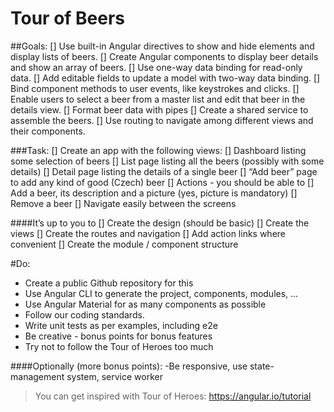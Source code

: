 # Tour of Beers

##Goals:
[] Use built-in Angular directives to show and hide elements and display lists of beers.
[] Create Angular components to display beer details and show an array of beers.
[] Use one-way data binding for read-only data.
[] Add editable fields to update a model with two-way data binding.
[] Bind component methods to user events, like keystrokes and clicks.
[] Enable users to select a beer from a master list and edit that beer in the details view.
[] Format beer data with pipes
[] Create a shared service to assemble the beers.
[] Use routing to navigate among different views and their components.

###Task:
[] Create an app with the following views:
[] Dashboard listing some selection of beers
[] List page listing all the beers (possibly with some details)
[] Detail page listing the details of a single beer
[] “Add beer” page to add any kind of good (Czech) beer
[] Actions - you should be able to
[] Add a beer, its description and a picture (yes, picture is mandatory)
[] Remove a beer
[] Navigate easily between the screens

####It’s up to you to
[] Create the design (should be basic)
[] Create the views
[] Create the routes and navigation
[] Add action links where convenient
[] Create the module / component structure

#Do:
- Create a public Github repository for this
- Use Angular CLI to generate the project, components, modules, ...
- Use Angular Material for as many components as possible
- Follow our coding standards.
- Write unit tests as per examples, including e2e
- Be creative - bonus points for bonus features
- Try not to follow the Tour of Heroes too much


####Optionally (more bonus points):
-Be responsive, use state-management system, service worker


> You can get inspired with Tour of Heroes: https://angular.io/tutorial
